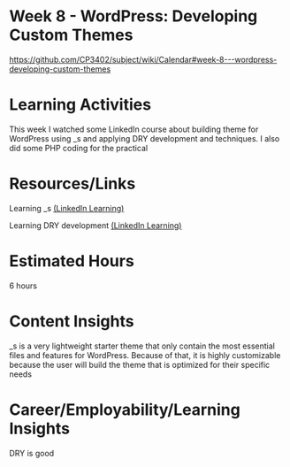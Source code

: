 
# Week 8 - WordPress: Developing Custom Themes
https://github.com/CP3402/subject/wiki/Calendar#week-8---wordpress-developing-custom-themes

# Learning Activities
This week I watched some LinkedIn course about building theme for WordPress using _s and applying DRY development and techniques. I also did some PHP coding for the practical

# Resources/Links
Learning _s [(LinkedIn Learning)](https://www.linkedin.com/learning/wordpress-building-themes-from-scratch-using-underscores-2)

Learning DRY development [(LinkedIn Learning)](https://www.linkedin.com/learning/wordpress-developer-tips-dry-development)

# Estimated Hours
6 hours

# Content Insights
_s is a very lightweight starter theme that only contain the most essential files and features for WordPress. Because of that, it is highly customizable because the user will build the theme that is optimized for their specific needs


# Career/Employability/Learning Insights
DRY is good